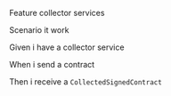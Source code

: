 Feature collector services

Scenario it work

Given i have a collector service

When i send a contract

Then i receive a `CollectedSignedContract`
